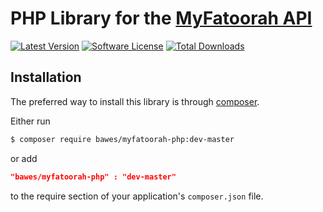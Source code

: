 # PHP Library for the [MyFatoorah API](https://myfatoorah.readme.io/docs)

[![Latest Version](https://img.shields.io/github/tag/BAWES/myfatoorah-php.svg?style=flat-square&label=release)](https://github.com/BAWES/myfatoorah-php/tags)
[![Software License](https://img.shields.io/github/license/BAWES/myfatoorah-php.svg?style=flat-square)](LICENSE)
[![Total Downloads](https://img.shields.io/packagist/dt/BAWES/myfatoorah-php.svg?style=flat-square)](https://packagist.org/packages/bawes/myfatoorah-php)


## Installation

The preferred way to install this library is through [composer](http://getcomposer.org/download/).

Either run

```bash
$ composer require bawes/myfatoorah-php:dev-master
```
or add

```json
"bawes/myfatoorah-php" : "dev-master"
```

to the require section of your application's `composer.json` file.
